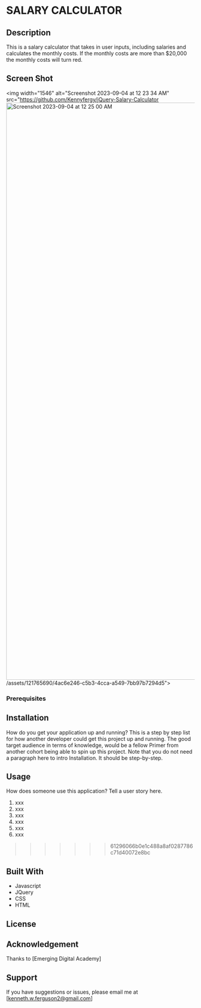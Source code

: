 # SALARY CALCULATOR

## Description

This is a salary calculator that takes in user inputs, including salaries and calculates the monthly costs.
If the monthly costs are more than $20,000 the monthly costs will turn red.

## Screen Shot

<img width="1546" alt="Screenshot 2023-09-04 at 12 23 34 AM" src="https://github.com/Kennyfergy/jQuery-Salary-Calculator<img width="1539" alt="Screenshot 2023-09-04 at 12 25 00 AM" src="https://github.com/Kennyfergy/jQuery-Salary-Calculator/assets/121765690/16d53a10-72f9-448b-91ee-6b665a60255c">
/assets/121765690/4ac6e246-c5b3-4cca-a549-7bb97b7294d5">

### Prerequisites

## Installation

How do you get your application up and running? This is a step by step list for how another developer could get this project up and running. The good target audience in terms of knowledge, would be a fellow Primer from another cohort being able to spin up this project. Note that you do not need a paragraph here to intro Installation. It should be step-by-step.

## Usage

How does someone use this application? Tell a user story here.

1. xxx
2. xxx
3. xxx
4. xxx
5. xxx
6. xxx

> > > > > > > 61296066b0e1c488a8af0287786c71d40072e8bc

## Built With

- Javascript
- JQuery
- CSS
- HTML

## License

## Acknowledgement

Thanks to [Emerging Digital Academy]

## Support

If you have suggestions or issues, please email me at [kenneth.w.ferguson2@gmail.com]
